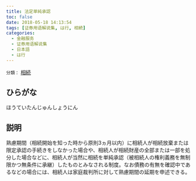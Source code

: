 ```yaml
---
title: 法定単純承認
toc: false
date: 2018-05-18 14:13:54
tags: [证券用语解说集, は行, 相続]
categories:
  - 金融服务
  - 证券用语解说集
  - 日本語
  - は行
---
```


`分類：` [相続](/tags/相続/)

## ひらがな

ほうていたんじゅんしょうにん

## 説明

熟慮期間（相続開始を知った時から原則3ヵ月以内）に相続人が相続放棄または限定承認の手続きをしなかった場合や、相続人が相続財産の全部または一部を処分した場合などに、相続人が当然に相続を単純承認（被相続人の権利義務を無制限かつ無条件に承継）したものとみなされる制度。なお債務の有無を確認中であるなどの場合には、相続人は家庭裁判所に対して熟慮期間の延期を申述できる。
